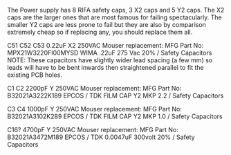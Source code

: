 
The Power supply has 8 RIFA safety caps, 3 X2 caps and 5 Y2 caps.
The X2 caps are the larger ones that are most famous for failing
spectacularly. The smaller Y2 caps are less prone to fail but they
are also by comparison extremely cheap so if replacing any, you should
replace them all.

C51 C52 C53 0.22uF X2 250VAC
Mouser replacement: MFG Part No: MPX21W3220FI00MYSD
WIMA .22uF 275 Vac 20%  /  Safety Capacitors
NOTE: These capacitors have slightly wider lead spacing (a few mm) so leads will have to be bent inwards then straightened parallel to fit the existing PCB holes. 

C1 C2 2200pF Y 250VAC
Mouser replacement: MFG Part No: B32021A3222K189
EPCOS / TDK FILM CAP Y2 MKP 2.2   /  Safety Capacitors

C3 C4 1000pF Y 250VAC
Mouser replacement: MFG Part No: B32021A3102K289
EPCOS / TDK FILM CAP Y2 MKP 1.0  /  Safety Capacitors

C16? 4700pF Y 250VAC
Mouser replacement: MFG Part No: B32021A3472M189
EPCOS / TDK 0.0047uF 300volt 20%  /  Safety Capacitors


